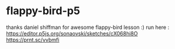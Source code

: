 # flappy-bird-p5
thanks daniel shiffman for awesome flappy-bird lesson :)
run here : 
https://editor.p5js.org/sonaovski/sketches/cX068hi8O
https://prnt.sc/vvbmfi

